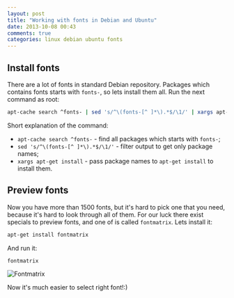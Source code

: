 ```yaml
---
layout: post
title: "Working with fonts in Debian and Ubuntu"
date: 2013-10-08 00:43
comments: true
categories: linux debian ubuntu fonts
---
```


## Install fonts

There are a lot of fonts in standard Debian repository. Packages which contains
fonts starts with `fonts-`, so lets install them all. Run the next command as
root:

```bash
apt-cache search ^fonts- | sed 's/^\(fonts-[^ ]*\).*$/\1/' | xargs apt-get install
```

Short explanation of the command:

* `apt-cache search ^fonts-` - find all packages which starts with `fonts-`;
* `sed 's/^\(fonts-[^ ]*\).*$/\1/'` - filter output to get only package names;
* `xargs apt-get install` - pass package names to `apt-get install` to install them.

## Preview fonts

Now you have more than 1500 fonts, but it's hard to pick one that you need, because
it's hard to look through all of them. For our luck there exist specials to preview
fonts, and one of is called `fontmatrix`. Lets install it:

```bash
apt-get install fontmatrix
```

And run it:

```
fontmatrix
```

![Fontmatrix](http://i1078.photobucket.com/albums/w484/greyblake/fontmatrix.png)

Now it's much easier to select right font!:)
